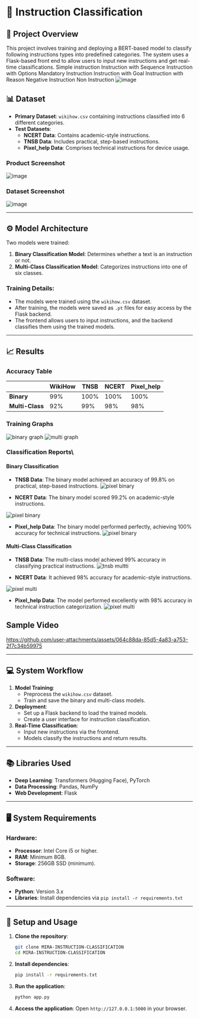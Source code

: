 # 🧠 **Instruction Classification**

## 📜 **Project Overview**
This project involves training and deploying a BERT-based model to classify following instructions types into predefined categories. The system uses a Flask-based front end to allow users to input new instructions and get real-time classifications.
Simple instruction
Instruction with Sequence
Instruction with Options
Mandatory Instruction
Instruction with Goal
Instruction with Reason
Negative Instruction
Non Instruction
![image](https://github.com/user-attachments/assets/f85f8ef9-720e-4452-b009-738a52a63bdb)


## 📊 **Dataset**
- **Primary Dataset**: `wikihow.csv` containing instructions classified into 6 different categories.
- **Test Datasets**:
  - **NCERT Data**: Contains academic-style instructions.
  - **TNSB Data**: Includes practical, step-based instructions.
  - **Pixel_help Data**: Comprises technical instructions for device usage.

### Product Screenshot
![image](https://github.com/user-attachments/assets/45358c0e-b98e-4829-8c19-756135a68713)


### Dataset Screenshot
![image](https://github.com/user-attachments/assets/4d6699fc-fb3f-4346-83ae-baf21cbbd7a5)


---

## ⚙️ **Model Architecture**
Two models were trained:
1. **Binary Classification Model**: Determines whether a text is an instruction or not.
2. **Multi-Class Classification Model**: Categorizes instructions into one of six classes.

### Training Details:
- The models were trained using the `wikihow.csv` dataset.
- After training, the models were saved as `.pt` files for easy access by the Flask backend.
- The frontend allows users to input instructions, and the backend classifies them using the trained models.

---

## 📈 **Results**
### Accuracy Table
|                | WikiHow | **TNSB**| **NCERT** | **Pixel_help** |
|----------------|---------|---------|-----------|----------------|
| **Binary**     |   99%   |   100%  |     100%  |        100%    |
| **Multi-Class**|   92%   |    99%  |      98%  |        98%     |

### Training Graphs
![binary graph](https://github.com/user-attachments/assets/89962a7a-9357-4253-b55c-35c5e1a54688)
![multi graph](https://github.com/user-attachments/assets/95e362c0-b092-4373-b417-027eb974be8f)


### Classification Reports\

#### **Binary Classification**
- **TNSB Data**: The binary model achieved an accuracy of 99.8% on practical, step-based instructions.
![pixel binary](https://github.com/user-attachments/assets/068a4858-950b-48a4-a68a-0b2d21918a1e)

- **NCERT Data**: The binary model scored 99.2% on academic-style instructions.
  
![pixel binary](https://github.com/user-attachments/assets/068a4858-950b-48a4-a68a-0b2d21918a1e)


- **Pixel_help Data**: The binary model performed perfectly, achieving 100% accuracy for technical instructions.
![pixel binary](https://github.com/user-attachments/assets/068a4858-950b-48a4-a68a-0b2d21918a1e)

#### **Multi-Class Classification**
- **TNSB Data**: The multi-class model achieved 99% accuracy in classifying practical instructions.
  ![tnsb multti](https://github.com/user-attachments/assets/ad88fabb-fbd1-4ff2-820d-17e24224c018)

- **NCERT Data**: It achieved 98% accuracy for academic-style instructions.

![pixel multi](https://github.com/user-attachments/assets/ae8a4e39-2e15-4c07-80d3-da312ffbf868)

- **Pixel_help Data**: The model performed excellently with 98% accuracy in technical instruction categorization.
![pixel multi](https://github.com/user-attachments/assets/ae8a4e39-2e15-4c07-80d3-da312ffbf868)

## Sample Video
https://github.com/user-attachments/assets/064c88da-85d5-4a83-a753-2f7c34b59975



---

## 💻 **System Workflow**
1. **Model Training**:
   - Preprocess the `wikihow.csv` dataset.
   - Train and save the binary and multi-class models.
2. **Deployment**:
   - Set up a Flask backend to load the trained models.
   - Create a user interface for instruction classification.
3. **Real-Time Classification**:
   - Input new instructions via the frontend.
   - Models classify the instructions and return results.

---

## 📚 **Libraries Used**
- **Deep Learning**: Transformers (Hugging Face), PyTorch
- **Data Processing**: Pandas, NumPy
- **Web Development**: Flask

---

## 🖥️ **System Requirements**
### Hardware:
- **Processor**: Intel Core i5 or higher.
- **RAM**: Minimum 8GB.
- **Storage**: 256GB SSD (minimum).

### Software:
- **Python**: Version 3.x
- **Libraries**: Install dependencies via `pip install -r requirements.txt`

---

## 🚀 **Setup and Usage**
1. **Clone the repository**:
   ```bash
   git clone MIRA-INSTRUCTION-CLASSIFICATION
   cd MIRA-INSTRUCTION-CLASSIFICATION
   ```
2. **Install dependencies**:
   ```bash
   pip install -r requirements.txt
   ```
3. **Run the application**:
   ```bash
   python app.py
   ```
4. **Access the application**:
   Open `http://127.0.0.1:5000` in your browser.



